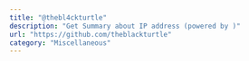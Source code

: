 ```yaml
---
title: "@thebl4ckturtle"
description: "Get Summary about IP address (powered by )"
url: "https://github.com/theblackturtle"
category: "Miscellaneous"
---
```

